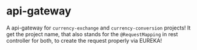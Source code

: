 # api-gateway

A api-gateway for `currency-exchange` and `currency-conversion` projects! It get the project name, that also stands for the `@RequestMapping` in rest controller for both,
to create the request properly via EUREKA!
